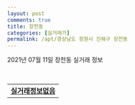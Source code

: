 ```yaml
---
layout: post
comments: true
title: 장천동
categories: [실거래가]
permalink: /apt/경상남도 창원시 진해구 장천동
---
```


2021년 07월 11일 장천동 실거래 정보

<script type="text/javascript">
  google.charts.load('current', {'packages':['corechart']});
  google.charts.setOnLoadCallback(drawChart);

  function drawChart() {
    var data = google.visualization.arrayToDataTable([['거래일', '매매', '전월세', '전매'], ['20-07', 13, 6, 0], ['20-08', 24, 2, 0], ['20-09', 22, 5, 0], ['20-10', 22, 7, 0], ['20-11', 51, 6, 0], ['20-12', 27, 8, 0], ['21-01', 12, 8, 0], ['21-02', 13, 7, 0], ['21-03', 21, 6, 0], ['21-04', 24, 6, 0], ['21-05', 11, 7, 0], ['21-06', 14, 5, 0], ['21-07', 1, 0, 0]]);

    var options = {
      title: '최근 1년간 유형별 거래량 추이',
      legend: { position: 'bottom' }
    };

    var chart = new google.visualization.LineChart(document.getElementById('columnchart_material'));
    chart.draw(data, (options));년간 
  }
</script>

<div id="columnchart_material" style="width: 95%; margin-left: -35px; display: block"></div>
<br>
<table>
  <tr>
    <td colspan="4" style="font-weight: bold;"><a href="https://search.naver.com/search.naver?query=장천동 실거래정보없음">실거래정보없음</a></td>
  </tr>
    
</table>
    